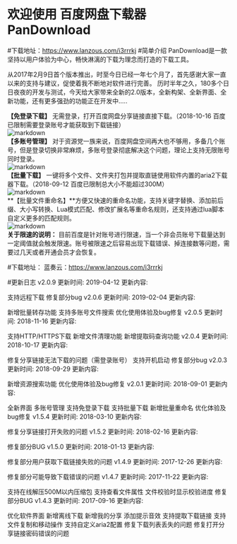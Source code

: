 # 欢迎使用 百度网盘下载器 PanDownload
#下载地址：https://www.lanzous.com/i3rrrkj
#简单介绍
PanDownload是一款坚持以用户体验为中心，畅快淋漓的下载为理念而打造的下载工具。

从2017年2月9日首个版本推出，时至今日已经一年七个月了，首先感谢大家一直以来的支持与建议，促使着我不断地对软件进行完善。
历时半年之久，180多个日日夜夜的开发与测试，今天给大家带来全新的2.0版本，全新构架、全新界面、全新功能，还有更多强劲的功能正在开发中.....

**【免登录下载】**
无需登录，打开百度网盘分享链接直接下载。（2018-10-16 百度已限制需要登录账号才能获取到下载链接）
<br>
![markdown](https://opv8.github.io/img/1.gif)
<br>
**【多账号管理】**
对于资源党一族来说，百度网盘空间再大也不够用，多备几个账号，但是登录切换非常麻烦，多账号登录彻底解决这个问题，理论上支持无限账号同时登录。
<br>
![markdown](https://opv8.github.io/img/2.png)
<br>
**【批量下载】**
一键将多个文件、文件夹打包并提取直链使用软件内置的aria2下载器下载。（2018-09-12 百度已限制总大小不能超过300M）
<br>
![markdown](https://opv8.github.io/img/3.gif)
<br>
**【批量文件重命名】**方便又快速的重命名功能，支持关键字替换、添加前后缀、大小写转换、Lua模式匹配、修改扩展名等重命名规则，还支持通过lua脚本自定义更多的匹配规则。
<br>
![markdown](https://opv8.github.io/img/4.gif)
<br>
**关于限速的说明：**
目前百度是针对账号进行限速，当一个非会员账号下载量达到一定阈值就会触发限速。账号被限速之后容易出现下载错误、掉连接数等问题，需要过几天或者开通会员才会恢复。

#下载地址：
蓝奏云：https://www.lanzous.com/i3rrrkj


#更新日志
v2.0.9
更新时间: 2019-04-12
更新内容:

支持远程下载
修复部分bug
v2.0.6
更新时间: 2019-02-04
更新内容:

新增批量转存功能
支持多账号文件搜索
优化使用体验及bug修复
v2.0.5
更新时间: 2018-11-16
更新内容:

支持HTTP/HTTPS下载
新增文件清理功能
新增提取码查询功能
v2.0.4
更新时间: 2018-10-17
更新内容:

修复分享链接无法下载的问题（需登录账号）
支持开机启动
修复部分bug
v2.0.3
更新时间: 2018-09-29
更新内容:

新增资源搜索功能
优化使用体验及bug修复
v2.0.1
更新时间: 2018-09-01
更新内容:

全新界面
多账号管理
支持免登录下载
支持批量下载
新增批量重命名
优化体验及bug修复
v1.5.4
更新时间: 2018-03-10
更新内容:

修复分享链接打开失败的问题
v1.5.2
更新时间: 2018-02-16
更新内容:

修复部分BUG
v1.5.0
更新时间: 2018-01-13
更新内容:

修复部分用户获取下载链接失败的问题
v1.4.9
更新时间: 2017-12-26
更新内容:

修复部分可能导致下载错误的问题
v1.4.7
更新时间: 2017-11-22
更新内容:

支持在线解压500M以内压缩包
支持查看文件属性
文件校验时显示校验进度
修复部分BUG
v1.4.3
更新时间: 2017-09-16
更新内容:

优化软件界面
新增离线下载
新增我的分享
添加提示音效
支持提取下载链接
支持文件复制和移动操作
支持自定义aria2配置
修复下载列表丢失的问题
修复打开分享链接密码错误的问题
